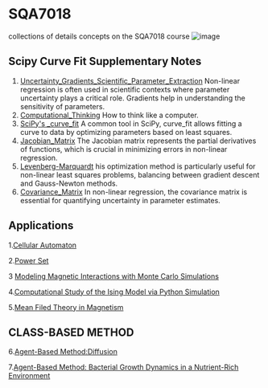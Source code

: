# SQA7018
collections of details concepts on the SQA7018  course
![image](https://github.com/user-attachments/assets/ab4cb565-f50f-4f9b-befe-7b5889872a7f)

## Scipy Curve Fit Supplementary Notes

1.  [Uncertainty_Gradients_Scientific_Parameter_Extraction](Uncertainty_Gradients_Scientific_Parameter_Extraction.md)
    Non-linear regression is often used in scientific contexts where parameter uncertainty plays a critical role. Gradients help in understanding the sensitivity of parameters.
2.  [Computational_Thinking](Computational_Thinking.md) How to think like a computer.
3.  [SciPy's _curve_fit](SciPy's_curve_fit.md) A common tool in SciPy, curve_fit allows fitting a curve to data by optimizing parameters based on least squares.
4.  [Jacobian_Matrix](Jacobian_Matrix.md) The Jacobian matrix represents the partial derivatives of functions, which is crucial in minimizing errors in non-linear regression.
5.  [Levenberg-Marquardt](Levenberg-Marquardt.md) his optimization method is particularly useful for non-linear least squares problems, balancing between gradient descent and Gauss-Newton methods.
6.  [Covariance_Matrix](Covariance_Matrix.md)  In non-linear regression, the covariance matrix is essential for quantifying uncertainty in parameter estimates.

## Applications
1.[Cellular Automaton](Rule_30_from_A_New_Kind_of_Science.md)

2.[Power Set](power_set.md)

3 [Modeling Magnetic Interactions with Monte Carlo Simulations](Magentic_modeling.md)

4.[Computational Study of the Ising Model via Python Simulation](https://www.linkedin.com/pulse/computational-study-ising-model-via-python-simulation-kai-lin-woon-gcxjc)

5.[Mean Filed Theory in Magnetism](https://www.linkedin.com/pulse/mean-field-theory-magnetism-kai-lin-woon-o9omc/?trackingId=CMgWb3oEdCAlnjcY6o8zqw%3D%3D)

## CLASS-BASED METHOD

6.[Agent-Based Method:Diffusion](https://www.linkedin.com/pulse/visualizing-diffusion-step-by-step-guide-python-kai-lin-woon-s4noc/)

7.[Agent-Based Method: Bacterial Growth Dynamics in a Nutrient-Rich Environment](https://www.linkedin.com/pulse/simulating-bacterial-growth-dynamics-nutrient-rich-environment-woon-5er5c/)
